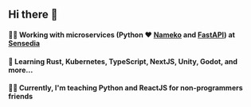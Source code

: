 ## Hi there 👋

#### 👨‍💻 Working with microservices (Python ❤️ [Nameko](https://github.com/nameko/nameko/) and [FastAPI](https://fastapi.tiangolo.com)) at [Sensedia](https://sensedia.com)
#### 🌱 Learning Rust, Kubernetes, TypeScript, NextJS, Unity, Godot, and more...
#### 🧙‍♂️ Currently, I'm teaching Python and ReactJS for non-programmers friends


<!--
**igor-simoes/igor-simoes** is a ✨ _special_ ✨ repository because its `README.md` (this file) appears on your GitHub profile.

Here are some ideas to get you started:

- 🔭 I’m currently working on ...
- 🌱 I’m currently learning ...
- 👯 I’m looking to collaborate on ...
- 🤔 I’m looking for help with ...
- 💬 Ask me about ...
- 📫 How to reach me: ...
- 😄 Pronouns: ...
- ⚡ Fun fact: ...
-->
